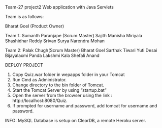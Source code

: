 ﻿Team-27 project2
Web application with Java Servlets

Team is as follows:

Bharat Goel (Product Owner)

Team 1: Sumanth Paranjape (Scrum Master) Sajith Manisha Miriyala Shashidhar Reddy Srivan Surya Narendra Mohan

Team 2: Palak Chugh(Scrum Master) Bharat Goel Sarthak Tiwari Yuti Desai Bijayalaxmi Panda Lakshmi Kala Shefali Anand

DEPLOY PROJECT

1. Copy Quiz.war folder in wepapps folder in your Tomcat
2. Run Cmd as Administrator.
2. Change directory to the bin folder of Tomcat.
3. Start the Tomcat Server by using “startup.bat”
4. Open the server from the browser using the link : http://localhost:8080/Quiz.
5. If prompted for username and password, add tomcat for username and password.


INFO: MySQL Database is setup on ClearDB, a remote Heroku server.
